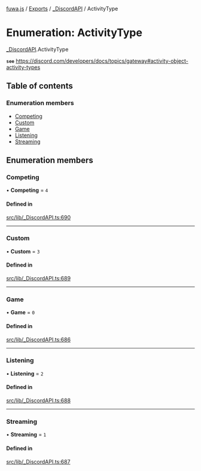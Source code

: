 [fuwa.js](../README.md) / [Exports](../modules.md) / [_DiscordAPI](../modules/_DiscordAPI.md) / ActivityType

# Enumeration: ActivityType

[_DiscordAPI](../modules/_DiscordAPI.md).ActivityType

**`see`** https://discord.com/developers/docs/topics/gateway#activity-object-activity-types

## Table of contents

### Enumeration members

- [Competing](_DiscordAPI.ActivityType.md#competing)
- [Custom](_DiscordAPI.ActivityType.md#custom)
- [Game](_DiscordAPI.ActivityType.md#game)
- [Listening](_DiscordAPI.ActivityType.md#listening)
- [Streaming](_DiscordAPI.ActivityType.md#streaming)

## Enumeration members

### Competing

• **Competing** = `4`

#### Defined in

[src/lib/_DiscordAPI.ts:690](https://github.com/Fuwajs/Fuwa.js/blob/5bd8aa0/src/lib/_DiscordAPI.ts#L690)

___

### Custom

• **Custom** = `3`

#### Defined in

[src/lib/_DiscordAPI.ts:689](https://github.com/Fuwajs/Fuwa.js/blob/5bd8aa0/src/lib/_DiscordAPI.ts#L689)

___

### Game

• **Game** = `0`

#### Defined in

[src/lib/_DiscordAPI.ts:686](https://github.com/Fuwajs/Fuwa.js/blob/5bd8aa0/src/lib/_DiscordAPI.ts#L686)

___

### Listening

• **Listening** = `2`

#### Defined in

[src/lib/_DiscordAPI.ts:688](https://github.com/Fuwajs/Fuwa.js/blob/5bd8aa0/src/lib/_DiscordAPI.ts#L688)

___

### Streaming

• **Streaming** = `1`

#### Defined in

[src/lib/_DiscordAPI.ts:687](https://github.com/Fuwajs/Fuwa.js/blob/5bd8aa0/src/lib/_DiscordAPI.ts#L687)
